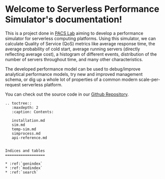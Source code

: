 Welcome to Serverless Performance Simulator's documentation!
============================================================

This is a project done in [PACS Lab](https://pacs.eecs.yorku.ca/) aiming to develop a performance simulator for serverless computing platforms. Using this simulator, we can calculate Quality of Service (QoS) metrics like average response time, the average probability of cold start, average running servers (directly reflecting average cost), a histogram of different events, distribution of the number of servers throughout time, and many other characteristics.

The developed performance model can be used to debug/improve analytical performance models, try new and improved management schema, or dig up a whole lot of properties of a common modern scale-per-request serverless platform.

You can check out the source code in our [Github Repository](https://github.com/pacslab/pacssim).

```eval_rst
.. toctree::
   :maxdepth: 2
   :caption: Contents:

   installation.md
   sim.md
   temp-sim.md
   simprocess.md
   api-reference.md


Indices and tables
==================

* :ref:`genindex`
* :ref:`modindex`
* :ref:`search`
```
